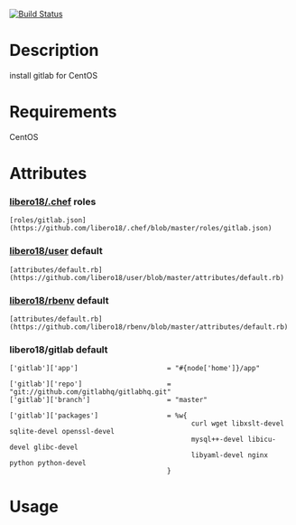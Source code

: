 [![Build Status](https://secure.travis-ci.org/libero18/gitlab.png)](http://travis-ci.org/libero18/gitlab)

Description
===========
install gitlab for CentOS


Requirements
============
CentOS


Attributes
==========
### [libero18/.chef](https://github.com/libero18/.chef) roles
    [roles/gitlab.json](https://github.com/libero18/.chef/blob/master/roles/gitlab.json)


### [libero18/user](https://github.com/libero18/user) default
    [attributes/default.rb](https://github.com/libero18/user/blob/master/attributes/default.rb)


### [libero18/rbenv](https://github.com/libero18/rbenv) default
    [attributes/default.rb](https://github.com/libero18/rbenv/blob/master/attributes/default.rb)


### libero18/gitlab default

    ['gitlab']['app']                      = "#{node['home']}/app"

    ['gitlab']['repo']                     = "git://github.com/gitlabhq/gitlabhq.git"
    ['gitlab']['branch']                   = "master"

    ['gitlab']['packages']                 = %w{
                                                 curl wget libxslt-devel sqlite-devel openssl-devel
                                                 mysql++-devel libicu-devel glibc-devel
                                                 libyaml-devel nginx python python-devel
                                           }


Usage
=====


